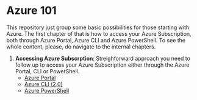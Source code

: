 # Azure 101

This repository just group some basic possibilities for those starting with Azure. The first chapter of that is how to access your Azure Subscription, both through Azure Portal, Azure CLI and Azure PowerShell. To see the whole content, please, do navigate to the internal chapters.

1) **Accessing Azure Subscrption**: Streighforward approach you need to follow up to access your Azure Subscription either through the Azure Portal, CLI or PowerShell.
    * [Azure Portal](https://github.com/AzureForEducation/demo-azure101/blob/master/login/login-azure-portal.md)
    * [Azure CLI (2.0)](https://github.com/AzureForEducation/demo-azure101/blob/master/login/login-azure-cli.md)
    * [Azure PowerShell](https://github.com/AzureForEducation/demo-azure101/blob/master/login/login-azure-powershell.md)
